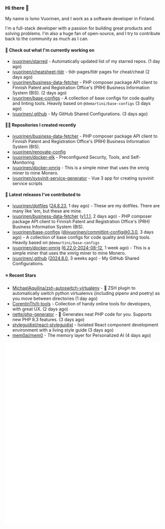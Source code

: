 ### Hi there 👋

My name is Ismo Vuorinen, and I work as a software developer in Finland.

I'm a full-stack developer with a passion for building great products and solving problems.
I'm also a huge fan of open-source, and I try to contribute back to the community as much as I can.

#### 👷 Check out what I'm currently working on

- [ivuorinen/starred](https://github.com/ivuorinen/starred) - Automatically updated list of my starred repos. (1 day ago)
- [ivuorinen/cheatsheet-tldr](https://github.com/ivuorinen/cheatsheet-tldr) - tldr-pages/tldr pages for cheat/cheat (2 days ago)
- [ivuorinen/business-data-fetcher](https://github.com/ivuorinen/business-data-fetcher) - PHP composer package API client to Finnish Patent and Registration Office&#39;s (PRH) Business Information System (BIS). (2 days ago)
- [ivuorinen/base-configs](https://github.com/ivuorinen/base-configs) - A collection of base configs for code quality and linting tools. Heavily based on `@demartini/base-configs` (3 days ago)
- [ivuorinen/.github](https://github.com/ivuorinen/.github) - My GitHub Shared Configurations. (3 days ago)

#### 👨‍💻 Repositories I created recently

- [ivuorinen/business-data-fetcher](https://github.com/ivuorinen/business-data-fetcher) - PHP composer package API client to Finnish Patent and Registration Office&#39;s (PRH) Business Information System (BIS).
- [ivuorinen/renovate-config](https://github.com/ivuorinen/renovate-config)
- [ivuorinen/docker-elk](https://github.com/ivuorinen/docker-elk) - Preconfigured Security, Tools, and Self-Monitoring
- [ivuorinen/docker-xmrig](https://github.com/ivuorinen/docker-xmrig) - This is a simple miner that uses the xmrig miner to mine Monero.
- [ivuorinen/sysvinit-service-generator](https://github.com/ivuorinen/sysvinit-service-generator) - Vue 3 app for creating sysvinit service scripts

#### 🚀 Latest releases I've contributed to

- [ivuorinen/dotfiles](https://github.com/ivuorinen/dotfiles) ([24.8.23](https://github.com/ivuorinen/dotfiles/releases/tag/24.8.23), 1 day ago) - These are my dotfiles. There are many like &#39;em, but these are mine.
- [ivuorinen/business-data-fetcher](https://github.com/ivuorinen/business-data-fetcher) ([v1.1.1](https://github.com/ivuorinen/business-data-fetcher/releases/tag/v1.1.1), 2 days ago) - PHP composer package API client to Finnish Patent and Registration Office&#39;s (PRH) Business Information System (BIS).
- [ivuorinen/base-configs](https://github.com/ivuorinen/base-configs) ([@ivuorinen/commitlint-config@0.3.0](https://github.com/ivuorinen/base-configs/releases/tag/%40ivuorinen/commitlint-config%400.3.0), 3 days ago) - A collection of base configs for code quality and linting tools. Heavily based on `@demartini/base-configs`
- [ivuorinen/docker-xmrig](https://github.com/ivuorinen/docker-xmrig) ([6.22.0-2024-08-12](https://github.com/ivuorinen/docker-xmrig/releases/tag/6.22.0-2024-08-12), 1 week ago) - This is a simple miner that uses the xmrig miner to mine Monero.
- [ivuorinen/.github](https://github.com/ivuorinen/.github) ([2024.8.0](https://github.com/ivuorinen/.github/releases/tag/2024.8.0), 3 weeks ago) - My GitHub Shared Configurations.

#### ⭐ Recent Stars

- [MichaelAquilina/zsh-autoswitch-virtualenv](https://github.com/MichaelAquilina/zsh-autoswitch-virtualenv) -  🐍 ZSH plugin to automatically switch python virtualenvs (including pipenv and poetry) as you move between directories (1 day ago)
- [CorentinTh/it-tools](https://github.com/CorentinTh/it-tools) - Collection of handy online tools for developers, with great UX.  (2 days ago)
- [nette/php-generator](https://github.com/nette/php-generator) - 🐘 Generates neat PHP code for you. Supports new PHP 8.3 features. (3 days ago)
- [styleguidist/react-styleguidist](https://github.com/styleguidist/react-styleguidist) - Isolated React component development environment with a living style guide (3 days ago)
- [mem0ai/mem0](https://github.com/mem0ai/mem0) - The memory layer for Personalized AI (4 days ago)

![Overview of my activity](https://raw.githubusercontent.com/ivuorinen/github-stats/master/generated/overview.svg)
![Languages I have been using](https://raw.githubusercontent.com/ivuorinen/github-stats/master/generated/languages.svg)

